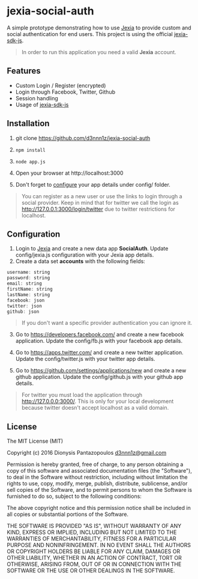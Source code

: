 # jexia-social-auth
A simple prototype demonstrating how to use [Jexia](https://www.jexia.com) to provide custom and social authentication for end users. This project is using the official [jexia-sdk-js](https://github.com/jexia-inc/jexia-sdk-js).

>In order to run this application you need a valid **Jexia** account.

## Features
* Custom Login / Register (encrypted)
* Login through Facebook, Twitter, Github
* Session handling
* Usage of [jexia-sdk-js](https://github.com/jexia-inc/jexia-sdk-js)

## Installation
1. git clone https://github.com/d3nnn1z/jexia-social-auth

2. ```npm install```

3. ```node app.js```

4. Open your browser at http://localhost:3000

5. Don't forget to [configure](https://github.com/d3nnn1z/jexia-social-auth#Configuration) your app details under config/ folder.
>You can register as a new user or use the links to login through a social provider.
>Keep in mind that for twitter we call the login as http://127.0.0.1:3000/login/twitter
due to twitter restrictions for localhost.

## Configuration
1. Login to [Jexia](https://app.jexia.com/login.html) and create a new data app **SocialAuth**.
Update config/jexia.js configuration with your Jexia app details.
2. Create a data set **accounts** with the following fields:
```js
username: string
password: string
email: string
firstName: string
lastName: string
facebook: json
twitter: json
github: json
```
> If you don't want a specific provider authentication you can ignore it.

3. Go to https://developers.facebook.com/ and create a new facebook application.
Update the config/fb.js with your facebook app details.

4. Go to https://apps.twitter.com/ and create a new twitter application.
Update the config/twitter.js with your twitter app details.

5. Go to https://github.com/settings/applications/new and create a new github application.
Update the config/github.js with your github app details.

> For twitter you must load the application through http://127.0.0.0:3000/.
This is only for your local development because twitter doesn't accept localhost as a valid domain.

## License

The MIT License (MIT)

Copyright (c) 2016 Dionysis Pantazopoulos <d3nnn1z@gmail.com>

Permission is hereby granted, free of charge, to any person obtaining a copy
of this software and associated documentation files (the "Software"), to deal
in the Software without restriction, including without limitation the rights
to use, copy, modify, merge, publish, distribute, sublicense, and/or sell
copies of the Software, and to permit persons to whom the Software is
furnished to do so, subject to the following conditions:

The above copyright notice and this permission notice shall be included in all
copies or substantial portions of the Software.

THE SOFTWARE IS PROVIDED "AS IS", WITHOUT WARRANTY OF ANY KIND, EXPRESS OR
IMPLIED, INCLUDING BUT NOT LIMITED TO THE WARRANTIES OF MERCHANTABILITY,
FITNESS FOR A PARTICULAR PURPOSE AND NONINFRINGEMENT. IN NO EVENT SHALL THE
AUTHORS OR COPYRIGHT HOLDERS BE LIABLE FOR ANY CLAIM, DAMAGES OR OTHER
LIABILITY, WHETHER IN AN ACTION OF CONTRACT, TORT OR OTHERWISE, ARISING FROM,
OUT OF OR IN CONNECTION WITH THE SOFTWARE OR THE USE OR OTHER DEALINGS IN THE
SOFTWARE.

